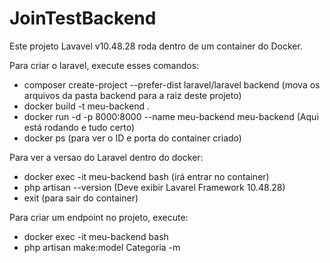 # JoinTestBackend

Este projeto Lavavel v10.48.28 roda dentro de um container do Docker.

Para criar o laravel, execute esses comandos:
- composer create-project --prefer-dist laravel/laravel backend (mova os arquivos da pasta backend para a raiz deste projeto)
- docker build -t meu-backend .
- docker run -d -p 8000:8000 --name meu-backend meu-backend (Aqui está rodando e tudo certo)
- docker ps (para ver o ID e porta do container criado)

Para ver a versao do Laravel dentro do docker:
- docker exec -it meu-backend bash (irá entrar no container)
- php artisan --version (Deve exibir Lavarel Framework 10.48.28)
- exit (para sair do container)

Para criar um endpoint no projeto, execute:
- docker exec -it meu-backend bash
- php artisan make:model Categoria -m
